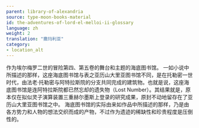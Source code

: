 ```yaml
---
parent: library-of-alexandria
source: type-moon-books-material
id: the-adventures-of-lord-el-melloi-ii-glossary
language: zh
weight: 2
translation: "撒玛利亚"
category:
- location_alt
---
```


作为埃尔梅罗二世的冒险第四、第五卷的舞台和主题的海底图书馆。
一如小说中所描述的那样，这座海底图书馆与表之亚历山大里亚图书馆不同，是在托勒密一世时代，由法老·托勒密与阿特拉斯院的分支共同完成的建筑物。也就是说，这座海底图书馆是连阿特拉斯院都已然忘却的遗失物（Lost Number）。其结果就是，原本仅在拟似灵子演算装置三重赫尔墨斯上登录的研究成果，原封不动地留存在了亚历山大里亚图书馆之中。
海底图书馆的实际由来如作品中所描述的那样，乃是由各方势力和人物的想法交织而成的产物，不过作为遗迹的稀缺性和珍贵程度是压倒性的。
